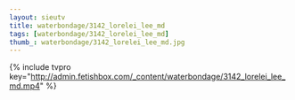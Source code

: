 ```yaml
--- 
layout: sieutv
title: waterbondage/3142_lorelei_lee_md
tags: [waterbondage/3142_lorelei_lee_md]
thumb_: waterbondage/3142_lorelei_lee_md.jpg
---
```

{% include tvpro key="http://admin.fetishbox.com/_content/waterbondage/3142_lorelei_lee_md.mp4" %} 
